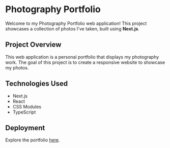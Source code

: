 # Photography Portfolio

Welcome to my Photography Portfolio web application! This project showcases a collection of photos I've taken, built using **Next.js**.

## Project Overview

This web application is a personal portfolio that displays my photography work. The goal of this project is to create a responsive website to showcase my photos.

## Technologies Used

- Next.js
- React
- CSS Modules
- TypeScript

## Deployment
Explore the portfolio [here](https://sunset-photo-porftolio.netlify.app/).
